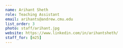 ```yaml
---
name: Arihant Sheth
role: Teaching Assistant
email: arihants@andrew.cmu.edu
list_order: 3
photo: staff/arihant.jpg
website: https://www.linkedin.com/in/arihantsheth/
staff_for: [m25]
---
```

